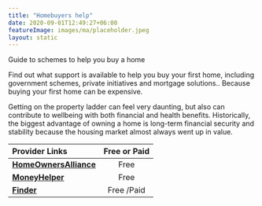 ```yaml
---
title: "Homebuyers help"
date: 2020-09-01T12:49:27+06:00
featureImage: images/ma/placeholder.jpeg
layout: static
---
```


Guide to schemes to help you buy a home

Find out what support is available to help you buy your first home, including government schemes, private initiatives and mortgage solutions.. Because buying your first home can be expensive.

Getting on the property ladder can feel very daunting, but also can contribute to wellbeing with both financial and health benefits. Historically, the biggest advantage of owning a home is long-term financial security and stability because the housing market almost always went up in value.

| Provider Links      | Free or Paid  |  
| :-----------          | :--------------:      |  
| [**HomeOwnersAlliance**](https://hoa.org.uk/advice/guides-for-homeowners/i-am-buying/what-will-replace-help-to-buy/) | Free  | 
| [**MoneyHelper**](https://www.moneyhelper.org.uk/en/homes/buying-a-home/government-schemes-for-first-time-home-buyers-and-existing-homeowners) | Free  | 
| [**Finder**](https://www.finder.com/uk/mortgages/first-time-buyer-mortgages) | Free /Paid | 
  

<br/><br/>






